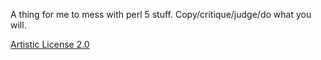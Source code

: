 A thing for me to mess with perl 5 stuff. Copy/critique/judge/do what you will.

[Artistic License 2.0](https://www.perlfoundation.org/artistic-license-20.html)
